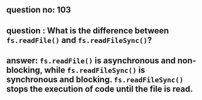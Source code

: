 
      
## question no: 103

## question : What is the difference between `fs.readFile()` and `fs.readFileSync()`?

## answer: `fs.readFile()` is asynchronous and non-blocking, while `fs.readFileSync()` is synchronous and blocking. `fs.readFileSync()` stops the execution of code until the file is read.
      